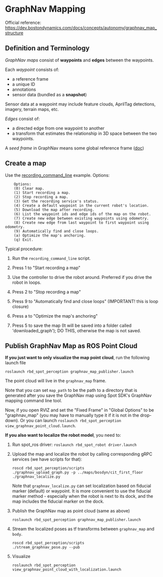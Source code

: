 # GraphNav Mapping

Official reference: https://dev.bostondynamics.com/docs/concepts/autonomy/graphnav_map_structure

## Definition and Terminology

_GraphNav maps_ consist of **waypoints** and **edges** between the waypoints.

Each _waypoint_ consists of:

   - a reference frame
   - a unique ID
   - annotations
   - sensor data (bundled as a **snapshot**)

Sensor data at a waypoint may include feature clouds, AprilTag detections, imagery, terrain maps, etc.

_Edges_ consist of:
   - a directed edge from one waypoint to another
   - a transform that estimates the relationship in 3D space between the two waypoints.


A _seed frame_ in GraphNav means some global reference frame ([doc](https://dev.bostondynamics.com/docs/concepts/autonomy/graphnav_map_structure#:~:text=An%20anchoring%20is%20a%20mapping%20from%20waypoints%20to%20some%20global%20reference%20frame.%20That%20is%2C%20for%20every%20waypoint%20and%20fiducial%2C%20we%20have%20an%20SE3Pose%20describing%20the%20transform%20from%20a%20seed%20frame%20to%20that%20waypoint%20or%20fiducial.))


## Create a map


Use the [recording_command_line](https://dev.bostondynamics.com/python/examples/graph_nav_command_line/readme#recording-service-command-line)
example. Options:
```
    Options:
    (0) Clear map.
    (1) Start recording a map.
    (2) Stop recording a map.
    (3) Get the recording service's status.
    (4) Create a default waypoint in the current robot's location.
    (5) Download the map after recording.
    (6) List the waypoint ids and edge ids of the map on the robot.
    (7) Create new edge between existing waypoints using odometry.
    (8) Create new edge from last waypoint to first waypoint using odometry.
    (9) Automatically find and close loops.
    (a) Optimize the map's anchoring.
    (q) Exit.
```

Typical procedure:

1. Run the `recording_command_line` script.

2. Press 1 to "Start recording a map"

3. Use the controller to drive the robot around. Preferred if you drive the robot in loops.

4. Press 2 to "Stop recording a map"

5. Press 9 to "Automatically find and close loops" (IMPORTANT! this is loop closure)

6. Press a to "Optimize the map's anchoring"

7. Press 5 to save the map (It will be saved into a folder called 'downloaded_graph'); DO THIS, otherwise the map is not saved.


## Publish GraphNav Map as ROS Point Cloud
**If you just want to only visualize the map point cloud**, run the following launch file
```
roslaunch rbd_spot_perception graphnav_map_publisher.launch
```
The point cloud will live in the `graphnav_map` frame.

Note that you can set `map_path` to be the path to a directory
that is generated after you save the GraphNav map using Spot SDK's
GraphNav mapping command line tool.

Now, if you open RVIZ and set the "Fixed Frame" in "Global Options"
to be "graphnav_map" (you may have to manually type it if it is not
in the drop-down). Or you can launch `roslaunch rbd_spot_perception view_graphnav_point_cloud.launch`.


**If you also want to localize the robot model**, you need to:

1. Run spot_ros driver: `roslaunch rbd_spot_robot driver.launch`

2. Upload the map and localize the robot by calling corresponding gRPC services (we have scripts for that):
   ```
   roscd rbd_spot_perception/scripts
   ./graphnav_upload_graph.py -p ../maps/bosdyn/cit_first_floor
   ./graphnav_localize.py
   ```
   Note that `graphnav_localize.py` can set localization based on fiducial marker (default) or waypoint.
   It is more convenient to use the fiducial marker method - especially when the robot is
   next to its dock, and the map includes the fiducial marker on the dock.

3. Publish the GraphNav map as point cloud (same as above)
   ```
   roslaunch rbd_spot_perception graphnav_map_publisher.launch
   ```

4. Stream the localized poses as tf transforms between `graphnav_map` and `body`.
   ```
   roscd rbd_spot_perception/scripts
   ./stream_graphnav_pose.py --pub
   ```

5. Visualize
   ```
   roslaunch rbd_spot_perception view_graphnav_point_cloud_with_localization.launch
   ```
